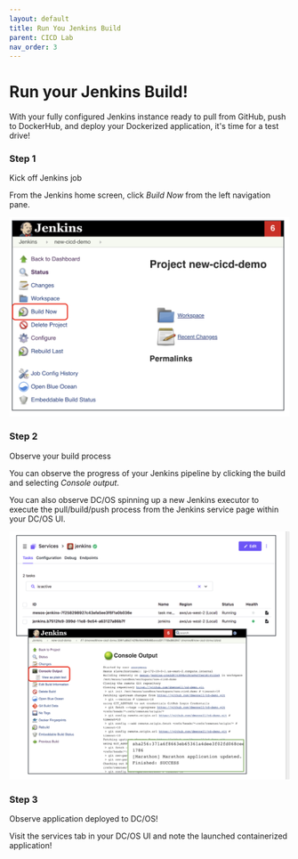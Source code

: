 ```yaml
---
layout: default
title: Run You Jenkins Build
parent: CICD Lab
nav_order: 3
---
```


# Run your Jenkins Build!

With your fully configured Jenkins instance ready to pull from GitHub, push to DockerHub, and deploy your Dockerized application, it's time for a test drive!

### Step 1
Kick off Jenkins job

From the Jenkins home screen, click *Build Now* from the left navigation pane.

![jenkins-build-now](screenshots/jenkins-build-now.png)

### Step 2
Observe your build process

You can observe the progress of your Jenkins pipeline by clicking the build and selecting *Console output*.

You can also observe DC/OS spinning up a new Jenkins executor to execute the pull/build/push process from the Jenkins service page within your DC/OS UI.

![jenkins-observe-progress](screenshots/jenkins-observe-progress.png)

### Step 3
Observe application deployed to DC/OS!

Visit the services tab in your DC/OS UI and note the launched containerized application!
